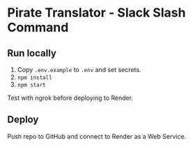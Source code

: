 # Pirate Translator - Slack Slash Command

## Run locally
1. Copy `.env.example` to `.env` and set secrets.
2. `npm install`
3. `npm start`

Test with ngrok before deploying to Render.

## Deploy
Push repo to GitHub and connect to Render as a Web Service.
